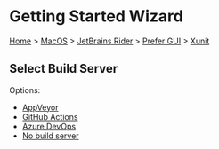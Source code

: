 <!--
GENERATED FILE - DO NOT EDIT
This file was generated by [MarkdownSnippets](https://github.com/SimonCropp/MarkdownSnippets).
Source File: /docs/mdsource/wiz/MacOS_Rider_Gui_Xunit.source.md
To change this file edit the source file and then run MarkdownSnippets.
-->

# Getting Started Wizard

[Home](/docs/wiz/readme.md) > [MacOS](MacOS.md) > [JetBrains Rider](MacOS_Rider.md) > [Prefer GUI](MacOS_Rider_Gui.md) > [Xunit](MacOS_Rider_Gui_Xunit.md)

## Select Build Server

Options:
 * [AppVeyor](MacOS_Rider_Gui_Xunit_AppVeyor.md)
 * [GitHub Actions](MacOS_Rider_Gui_Xunit_GitHubActions.md)
 * [Azure DevOps](MacOS_Rider_Gui_Xunit_AzureDevOps.md)
 * [No build server](MacOS_Rider_Gui_Xunit_None.md)
